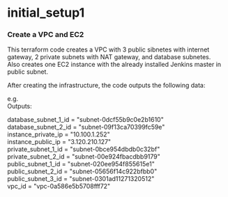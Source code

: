 # initial_setup1
### Create a VPC and EC2
This terraform code creates a VPC with 3 public sibnetes with internet gateway, 2 private subnets with NAT gateway, and database subnetes.\
Also creates one EC2 instance with the already installed Jenkins master in public subnet.

After creating the infrastructure, the code outputs the following data:

e.g.\
Outputs:

database_subnet_1_id = "subnet-0dcf55b9c0e2b1610"\
database_subnet_2_id = "subnet-09f13ca70399fc59e"\
instance_private_ip = "10.100.1.252"\
instance_public_ip = "3.120.210.127"\
private_subnet_1_id = "subnet-0bce954dbdb0c32bf"\
private_subnet_2_id = "subnet-00e924fbacdbb9179"\
public_subnet_1_id = "subnet-020ee954f855615e1"\
public_subnet_2_id = "subnet-05656f14c922bfbb0"\
public_subnet_3_id = "subnet-0301ad11271320512"\
vpc_id = "vpc-0a586e5b5708fff72"
